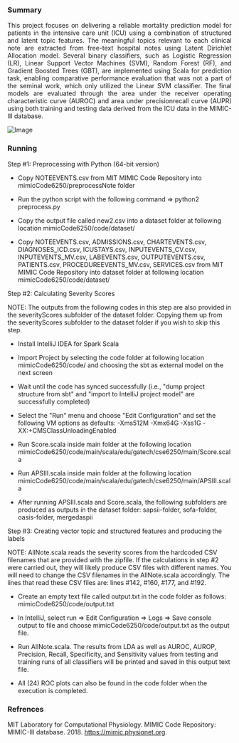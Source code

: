 ### Summary
<p align = "justify"> 
This project focuses on delivering a reliable mortality prediction model for patients in the intensive care unit (ICU) using a combination of structured and latent topic features. The meaningful topics relevant to each clinical note are extracted from free-text hospital notes using Latent Dirichlet Allocation model. Several binary classifiers, such as Logistic Regression (LR), Linear Support Vector Machines (SVM), Random Forest (RF), and Gradient Boosted Trees (GBT), are implemented using Scala for prediction task, enabling comparative performance evaluation that was not a part of the seminal work, which only utilized the Linear SVM classifier. The final models are evaluated through the area under the receiver operating characteristic curve (AUROC) and area under precisionrecall curve (AUPR) using both training and testing data derived from the ICU data in the MIMIC-III database.
</p> 

![Image](https://github.com/rojinnew/mortality_prediction/blob/master/image.png)

### Running

Step #1: Preprocessing with Python (64-bit version)

- Copy NOTEEVENTS.csv from MIT MIMIC Code Repository into mimicCode6250/preprocessNote folder
 
- Run the python script with the following command => python2 preprocess.py

- Copy the output file called new2.csv into a dataset folder at following location mimicCode6250/code/dataset/

- Copy NOTEEVENTS.csv, ADMISSIONS.csv, CHARTEVENTS.csv, DIAGNOSES_ICD.csv, ICUSTAYS.csv, INPUTEVENTS_CV.csv, INPUTEVENTS_MV.csv, LABEVENTS.csv, OUTPUTEVENTS.csv, PATIENTS.csv, PROCEDUREEVENTS_MV.csv, SERVICES.csv from MIT  MIMIC Code Repository into dataset folder at following location mimicCode6250/code/dataset/

Step #2: Calculating Severity Scores

NOTE: The outputs from the following codes in this step are also provided in the severityScores subfolder of the dataset folder. Copying them up from the severityScores subfolder to the dataset folder if you wish to skip this step.

- Install IntelliJ IDEA for Spark Scala

- Import Project by selecting the code folder at following location mimicCode6250/code/ and choosing the sbt as external model on the next screen

- Wait until the code has synced successfully (i.e., "dump project structure from sbt"  and "import to IntelliJ project model" are successfully completed) 

- Select the "Run" menu and choose "Edit Configuration" and set the following VM options as defaults: -Xms512M -Xmx64G -Xss1G -XX:+CMSClassUnloadingEnabled

- Run Score.scala inside main folder at the following location mimicCode6250/code/main/scala/edu/gatech/cse6250/main/Score.scala

- Run APSIII.scala inside main folder at the following location mimicCode6250/code/main/scala/edu/gatech/cse6250/main/APSIII.scala

- After running APSIII.scala and Score.scala, the following subfolders are produced as outputs in the dataset folder: sapsii-folder, sofa-folder, oasis-folder, mergedaspii

Step #3: Creating vector topic and structured features and producing the labels 

NOTE: AllNote.scala reads the severity scores from the hardcoded CSV filenames that are provided with the zipfile. If the calculations in step #2 were carried out, they will likely produce CSV files with different names. You will need to change the CSV filenames in the AllNote.scala accordingly. The lines that read these CSV files are: lines #142, #160, #177, and #192. 

- Create an empty text file called output.txt in the code folder as follows: mimicCode6250/code/output.txt

- In IntelliJ, select run => Edit Configuration => Logs => Save console output to file and choose mimicCode6250/code/output.txt as the output file.

- Run AllNote.scala. The results from LDA as well as AUROC, AUROP, Precision, Recall, Specificity, and Sensitivity values from testing and training runs of all classifiers will be printed and saved in this output text file. 

- All (24) ROC plots can also be found in the code folder when the execution is completed.

### Refrences 

MIT Laboratory for Computational Physiology. MIMIC Code Repository: MIMIC-III database. 2018.
https://mimic.physionet.org.
